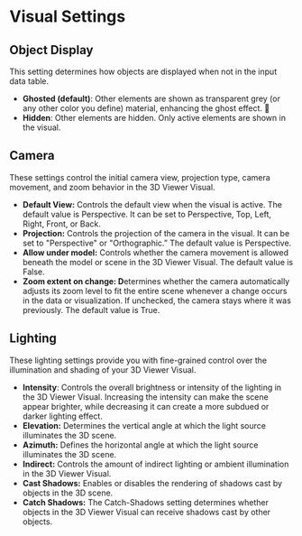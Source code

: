 # Visual Settings

## Object Display

This setting determines how objects are displayed when not in the input data table.

- **Ghosted (default)**: Other elements are shown as transparent grey (or any other color you define) material, enhancing the ghost effect. 👻
- **Hidden**: Other elements are hidden. Only active elements are shown in the visual.

## Camera

These settings control the initial camera view, projection type, camera movement, and zoom behavior in the 3D Viewer Visual.

- **Default View:** Controls the default view when the visual is active. The default value is Perspective. It can be set to Perspective, Top, Left, Right, Front, or Back.
- **Projection:** Controls the projection of the camera in the visual. It can be set to "Perspective" or "Orthographic.” The default value is Perspective.
- **Allow under model:** Controls whether the camera movement is allowed beneath the model or scene in the 3D Viewer Visual. The default value is False.
- **Zoom extent on change: D**etermines whether the camera automatically adjusts its zoom level to fit the entire scene whenever a change occurs in the data or visualization. If unchecked, the camera stays where it was previously. The default value is True.

## Lighting

These lighting settings provide you with fine-grained control over the illumination and shading of your 3D Viewer Visual.

- **Intensity**: Controls the overall brightness or intensity of the lighting in the 3D Viewer Visual. Increasing the intensity can make the scene appear brighter, while decreasing it can create a more subdued or darker lighting effect.
- **Elevation:** Determines the vertical angle at which the light source illuminates the 3D scene.
- **Azimuth:** Defines the horizontal angle at which the light source illuminates the 3D scene.
- **Indirect:** Controls the amount of indirect lighting or ambient illumination in the 3D Viewer Visual.
- **Cast Shadows:** Enables or disables the rendering of shadows cast by objects in the 3D scene.
- **Catch Shadows:** The Catch-Shadows setting determines whether objects in the 3D Viewer Visual can receive shadows cast by other objects.
